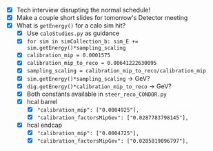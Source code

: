- [x] Tech interview disrupting the normal schedule!
- [x] Make a couple short slides for tomorrow's Detector meeting
- [x] What is `getEnergy()` for a calo sim hit?
  - [x] Use `caloStudies.py` as guidance
  - [x] `for sim in simCollection_b: sim_E += sim.getEnergy()*sampling_scaling`
  - [x] `calibration_mip = 0.0001575`
  - [x] `calibration_mip_to_reco = 0.00641222630095`
  - [x] `sampling_scaling = calibration_mip_to_reco/calibration_mip`
  - [x] `sim.getEnergy()*sampling_scaling` -> GeV?
  - [x] `dig.getEnergy()*calibration_mip_to_reco` -> GeV?
  - [x] Both constants available in `steer_reco_CONDOR.py`
  - [x] hcal barrel
    - [x] `"calibration_mip": ["0.0004925"],`
    - [x] `"calibration_factorsMipGev": ["0.0287783798145"],`
  - [x] hcal endcap
    - [x] `"calibration_mip": ["0.0004725"],`
    - [x] `"calibration_factorsMipGev": ["0.0285819096797"],`
